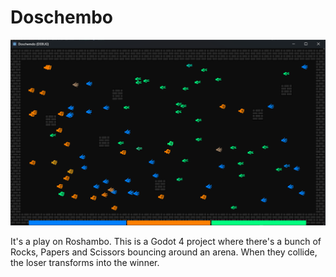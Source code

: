 # Doschembo

![](images/screenshot.png)

It's a play on Roshambo. This is a Godot 4 project where there's a bunch of Rocks, Papers and Scissors bouncing around an arena. When they collide, the loser transforms into the winner.
